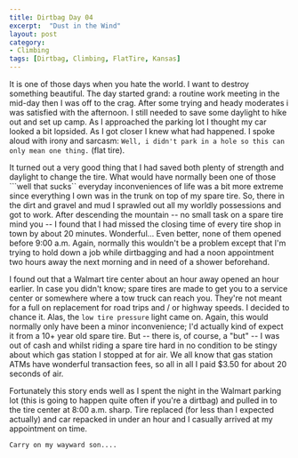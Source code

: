 ```yaml
---
title: Dirtbag Day 04
excerpt:  "Dust in the Wind"
layout: post
category:
- Climbing
tags: [Dirtbag, Climbing, FlatTire, Kansas]
---
```

It is one of those days when you hate the world.  I want to destroy something beautiful.  The day started grand:  a routine work meeting in the mid-day then I was off to the crag.  After some trying and heady moderates i was satisfied with the afternoon.  I still needed to save some daylight to hike out and set up camp.  As I approached the parking lot I thought my car looked a bit lopsided.  As I got closer I knew what had happened.  I spoke aloud with irony and sarcasm:  ```Well, i didn't park in a hole so this can only mean one thing.``` (flat tire).

It turned out a very good thing that I had saved both plenty of strength and daylight to change the tire.  What would have normally been one of those ```well that sucks`` everyday inconveniences of life was a bit more extreme since everything I own was in the trunk on top of my spare tire.  So, there in the dirt and gravel and mud I sprawled out all my worldly possessions and got to work.  After descending the mountain -- no small task on a spare tire mind you -- I found that I had missed the closing time of every tire shop in town by about 20 minutes.  Wonderful...  Even better, none of them opened before 9:00 a.m.  Again, normally this wouldn't be a problem except that I'm trying to hold down a job while dirtbagging and had a noon appointment two hours away the next morning and in need of a shower beforehand.

I found out that a Walmart tire center about an hour away opened an hour earlier.  In case you didn't know; spare tires are made to get you to a service center or somewhere where a tow truck can reach you.  They're not meant for a full on replacement for road trips and / or highway speeds.  I decided to chance it.  Alas, the ```low tire pressure``` light came on.  Again, this would normally only have been a minor inconvenience; I'd actually kind of expect it from a 10+ year old spare tire.  But -- there is, of course, a "but" -- I was out of cash and whilst riding a spare tire hard in no condition to be stingy about which gas station I stopped at for air.  We all know that gas station ATMs have wonderful transaction fees, so all in all I paid $3.50 for about 20 seconds of air.

Fortunately this story ends well as I spent the night in the Walmart parking lot (this is going to happen quite often if you're a dirtbag) and pulled in to the tire center at 8:00 a.m. sharp.  Tire replaced (for less than I expected actually) and car repacked in under an hour and I casually arrived at my appointment on time.

```
Carry on my wayward son....
```

